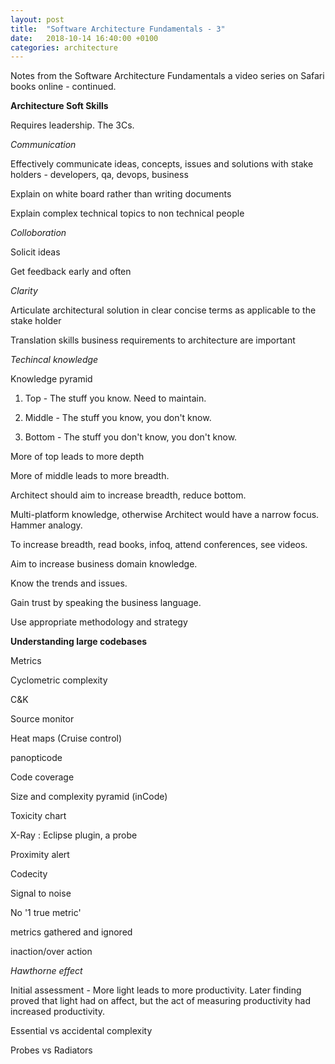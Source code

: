 ```yaml
---
layout: post
title:  "Software Architecture Fundamentals - 3"
date:   2018-10-14 16:40:00 +0100
categories: architecture
---
```


Notes from the Software Architecture Fundamentals a video series on Safari books online - continued.

**Architecture Soft Skills**

Requires leadership. The 3Cs.

*Communication* 

Effectively communicate ideas, concepts, issues and solutions with stake holders - developers, qa, devops, business

Explain on white board rather than writing documents

Explain complex technical topics to non technical people

*Colloboration*

Solicit ideas

Get feedback early and often

*Clarity*

Articulate architectural solution in clear concise terms as applicable to the stake holder

Translation skills business requirements to architecture are important


*Techincal knowledge*

Knowledge pyramid

1. Top - The stuff you know. Need to maintain.

2. Middle - The stuff you know, you don't know. 

3. Bottom - The stuff you don't know, you don't know.

More of top leads to more depth 

More of middle leads to more breadth.

Architect should aim to increase breadth, reduce bottom.

Multi-platform knowledge, otherwise Architect would have a narrow focus. Hammer analogy.

To increase breadth, read books, infoq, attend conferences, see videos.

Aim to increase business domain knowledge.

Know the trends and issues.

Gain trust by speaking the business language.

Use appropriate methodology and strategy

**Understanding large codebases**

Metrics

Cyclometric complexity

C&K

Source monitor

Heat maps (Cruise control)

panopticode

Code coverage

Size and complexity pyramid (inCode)

Toxicity chart

X-Ray : Eclipse plugin, a probe

Proximity alert

Codecity

Signal to noise

No '1 true metric'

metrics gathered and ignored

inaction/over action

*Hawthorne effect* 

Initial assessment - More light leads to more productivity. Later finding proved that light had on affect, but the act of measuring productivity had increased productivity.

Essential vs accidental complexity

Probes vs Radiators

